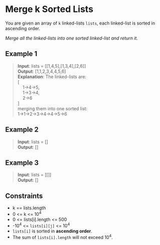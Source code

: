# Merge k Sorted Lists

You are given an array of `k` linked-lists `lists`, each linked-list is sorted in ascending order.

*Merge all the linked-lists into one sorted linked-list and return it.*

## Example 1

> **Input**: lists = [[1,4,5],[1,3,4],[2,6]]  
> **Output**: [1,1,2,3,4,4,5,6]  
> **Explanation**: The linked-lists are:    
> [    
> &nbsp;&nbsp;&nbsp;&nbsp;1->4->5,    
> &nbsp;&nbsp;&nbsp;&nbsp;1->3->4,    
> &nbsp;&nbsp;&nbsp;&nbsp;2->6    
> ]    
> merging them into one sorted list:    
> 1->1->2->3->4->4->5->6

## Example 2

> **Input**: lists = []  
> **Output**: []

## Example 3

> **Input**: lists = [[]]  
> **Output**: []

## Constraints

- k == lists.length
- 0 <= k <= 10<sup>4</sup>
- 0 <= lists[i].length <= 500
- -10<sup>4</sup> <= `lists[i][j]` <= 10<sup>4</sup>
- `lists[i]` is sorted in **ascending order**.
- The sum of `lists[i].length` will not exceed 10<sup>4</sup>.
